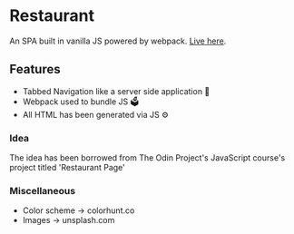 # Restaurant

An SPA built in vanilla JS powered by webpack. [Live here](https://nirvaanbal.github.io/restaurant/).

## Features

- Tabbed Navigation like a server side application 🤩
- Webpack used to bundle JS 🗳️
- All HTML has been generated via JS ⚙️

### Idea

The idea has been borrowed from The Odin Project's JavaScript course's project titled 'Restaurant Page'

### Miscellaneous

- Color scheme -> colorhunt.co
- Images -> unsplash.com
